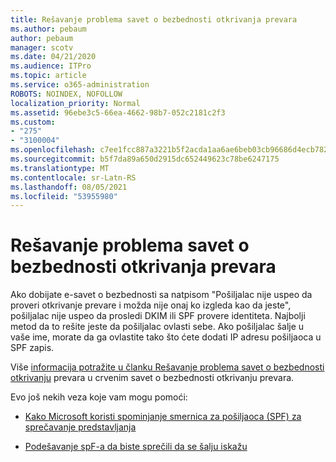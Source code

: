 ```yaml
---
title: Rešavanje problema savet o bezbednosti otkrivanja prevara
ms.author: pebaum
author: pebaum
manager: scotv
ms.date: 04/21/2020
ms.audience: ITPro
ms.topic: article
ms.service: o365-administration
ROBOTS: NOINDEX, NOFOLLOW
localization_priority: Normal
ms.assetid: 96ebe3c5-66ea-4662-98b7-052c2181c2f3
ms.custom:
- "275"
- "3100004"
ms.openlocfilehash: c7ee1fcc887a3221b5f2acda1aa6ae6beb03cb96686d4ecb7828a02f8ff48302
ms.sourcegitcommit: b5f7da89a650d2915dc652449623c78be6247175
ms.translationtype: MT
ms.contentlocale: sr-Latn-RS
ms.lasthandoff: 08/05/2021
ms.locfileid: "53955980"
---
```

# <a name="troubleshooting-the-safety-tip-for-fraud-detection-checks"></a>Rešavanje problema savet o bezbednosti otkrivanja prevara

Ako dobijate e-savet o bezbednosti sa natpisom "Pošiljalac nije uspeo da proveri otkrivanje prevare i možda nije onaj ko izgleda kao da jeste", pošiljalac nije uspeo da prosledi DKIM ili SPF provere identiteta. Najbolji metod da to rešite jeste da pošiljalac ovlasti sebe. Ako pošiljalac šalje u vaše ime, morate da ga ovlastite tako što ćete dodati IP adresu pošiljaoca u SPF zapis.
  
Više [informacija potražite u članku Rešavanje problema savet o bezbednosti otkrivanju](https://blogs.msdn.microsoft.com/tzink/2016/11/02/troubleshooting-the-red-suspicious-safety-tip-for-fraud-detection-checks/) prevara u crvenim savet o bezbednosti otkrivanju prevara.
  
Evo još nekih veza koje vam mogu pomoći:
  
- [Kako Microsoft koristi spominjanje smernica za pošiljaoca (SPF) za sprečavanje predstavljanja](https://docs.microsoft.com/microsoft-365/security/office-365-security/how-office-365-uses-spf-to-prevent-spoofing)

- [Podešavanje spF-a da biste sprečili da se šalju iskažu](https://docs.microsoft.com/microsoft-365/security/office-365-security/set-up-spf-in-office-365-to-help-prevent-spoofing)
